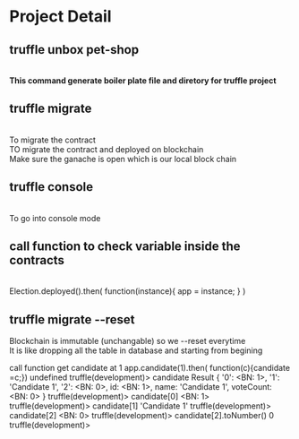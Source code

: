 # Project Detail


<h2>truffle unbox pet-shop</h2> <br>
<b>This command generate boiler plate file and diretory for truffle project</b>

<h2>truffle migrate </h2><br>
To migrate the contract<br>
TO migrate the contract and deployed on blockchain<br>
Make sure the ganache is open which is our local block chain <br>


<h2>truffle console</h2><br>
To go into console mode<br>

<h2>call function to check variable inside the contracts</h2><br>
Election.deployed().then(
    function(instance){
        app = instance;
    }
) 

<br>
<h2><b>truffle migrate --reset</b></h2>
Blockchain is immutable (unchangable) so we --reset everytime<br>
It is like dropping all the table in database and starting from begining <br>

call function get candidate at 1
app.candidate(1).then( function(c){candidate =c;})
undefined
truffle(development)> candidate
Result {
  '0': <BN: 1>,
  '1': 'Candidate 1',
  '2': <BN: 0>,
  id: <BN: 1>,
  name: 'Candidate 1',
  voteCount: <BN: 0> }
truffle(development)> candidate[0]
<BN: 1>
truffle(development)> candidate[1]
'Candidate 1'
truffle(development)> candidate[2]
<BN: 0>
truffle(development)> candidate[2].toNumber()
0
truffle(development)> 